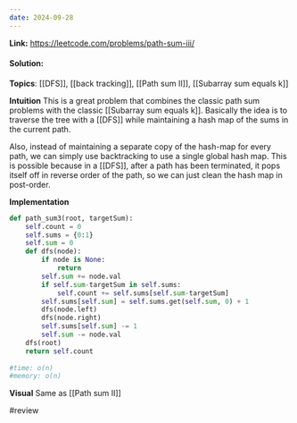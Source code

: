 ```yaml
---
date: 2024-09-28
---
```

**Link:** https://leetcode.com/problems/path-sum-iii/
#### Solution:

**Topics**: [[DFS]], [[back tracking]], [[Path sum II]], [[Subarray sum equals k]]

**Intuition**
This is a great problem that combines the classic path sum problems with the classic [[Subarray sum equals k]]. Basically the idea is to traverse the tree with a [[DFS]] while maintaining a hash map of the sums in the current path. 

Also, instead of maintaining a separate copy of the hash-map for every path, we can simply use backtracking to use a single global hash map. This is possible because in a [[DFS]], after a path has been terminated, it pops itself off in reverse order of the path, so we can just clean the hash map in post-order. 

**Implementation**
```python
def path_sum3(root, targetSum):
	self.count = 0
	self.sums = {0:1}
	self.sum = 0
	def dfs(node):
		if node is None:
			return 
		self.sum += node.val
		if self.sum-targetSum in self.sums:
			self.count += self.sums[self.sum-targetSum]
		self.sums[self.sum] = self.sums.get(self.sum, 0) + 1
		dfs(node.left)
		dfs(node.right)
		self.sums[self.sum] -= 1
		self.sum -= node.val
	dfs(root)
	return self.count
		
#time: o(n)
#memory: o(n)
```

**Visual** 
Same as [[Path sum II]]

#review 


